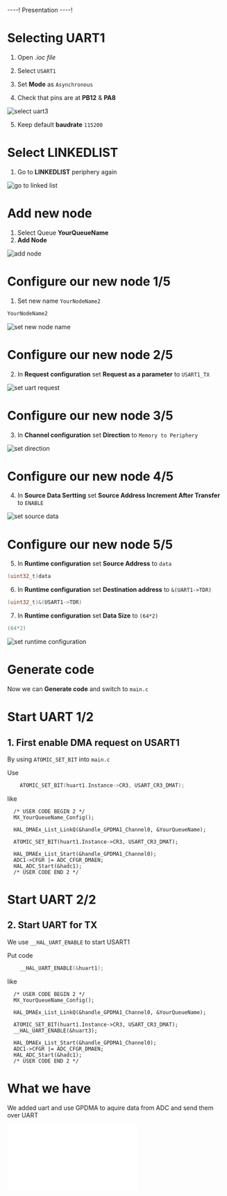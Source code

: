 ----!
Presentation
----!

# Selecting UART1

1. Open *.ioc file*
2. Select `USART1`
3. Set **Mode** as `Asynchronous`

4. Check that pins are at **PB12** & **PA8**

![select uart3](./img/18.gif)

5. Keep default **baudrate** `115200`

# Select LINKEDLIST

1. Go to **LINKEDLIST** periphery again

![go to linked list](./img/18.gif)

# Add new node

1. Select Queue **YourQueueName**
2. **Add Node**

![add node](./img/20.gif)

# Configure our new node 1/5

1. Set new name `YourNodeName2`

```c
YourNodeName2
```

![set new node name](./img/21.gif)

# Configure our new node 2/5

2. In **Request configuration** set **Request as a parameter** to `USART1_TX`

![set uart request](./img/22.gif)

# Configure our new node 3/5

3. In **Channel configuration** set **Direction** to `Memory to Periphery`

![set direction](./img/23.gif)

# Configure our new node 4/5

4. In **Source Data Sertting** set **Source Address Increment After Transfer** to `ENABLE` 

![set source data](./img/24.gif)

# Configure our new node 5/5

5. In **Runtime configuration** set **Source Address** to `data`

```c
(uint32_t)data
```

6. In **Runtime configuration** set **Destination address** to `&(UART1->TDR)`

```c
(uint32_t)&(USART1->TDR)
```

7. In **Runtime configuration** set **Data Size** to `(64*2)`

```c
(64*2)
```

![set runtime configuration](./img/25.gif)

# Generate code

Now we can **Generate code** and switch to `main.c`

# Start UART 1/2

## 1. First enable DMA request on USART1

By using  `ATOMIC_SET_BIT` into `main.c`

Use 

```c
    ATOMIC_SET_BIT(huart1.Instance->CR3, USART_CR3_DMAT);
```

like 


```c-nc
  /* USER CODE BEGIN 2 */
  MX_YourQueueName_Config();

  HAL_DMAEx_List_LinkQ(&handle_GPDMA1_Channel0, &YourQueueName);
  
  ATOMIC_SET_BIT(huart1.Instance->CR3, USART_CR3_DMAT);

  HAL_DMAEx_List_Start(&handle_GPDMA1_Channel0);
  ADC1->CFGR |= ADC_CFGR_DMAEN;
  HAL_ADC_Start(&hadc1);
  /* USER CODE END 2 */
```

# Start UART 2/2

## 2. Start UART for TX

We use `__HAL_UART_ENABLE` to start USART1

Put code

```c
    __HAL_UART_ENABLE(&huart1);
```

like 

```c-nc
  /* USER CODE BEGIN 2 */
  MX_YourQueueName_Config();

  HAL_DMAEx_List_LinkQ(&handle_GPDMA1_Channel0, &YourQueueName);
  
  ATOMIC_SET_BIT(huart1.Instance->CR3, USART_CR3_DMAT);
  __HAL_UART_ENABLE(&huart3);

  HAL_DMAEx_List_Start(&handle_GPDMA1_Channel0);
  ADC1->CFGR |= ADC_CFGR_DMAEN;
  HAL_ADC_Start(&hadc1);
  /* USER CODE END 2 */
```

# What we have

We added uart and use GPDMA to aquire data from ADC and send them over UART

![adc dma uart](./img/adc_dma_uart.json)
